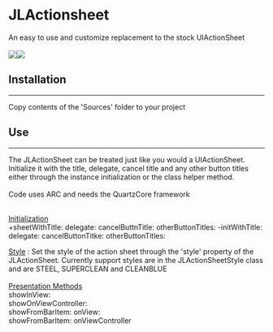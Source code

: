 <h1>JLActionsheet</h1>
An easy to use and customize replacement to the stock UIActionSheet<br><br>
<img src="http://jloewy.com/frameworks/JLActionSheet/Steel.png"><img src="http://jloewy.com/frameworks/JLActionSheet/CleanBlue.png"><br>
<h2>Installation</h2>
<hr>
Copy contents of the 'Sources' folder to your project
<h2>Use</h2>
<hr>
The JLActionSheet can be treated just like you would a UIActionSheet.  Initialize it with the title, delegate, cancel title and any other button titles either through the instance initialization or the class helper method.<br><br>Code uses ARC and needs the QuartzCore framework<br><br>

<u>Initialization</u><br>
+sheetWithTitle: delegate: cancelButtnTitle: otherButtonTitles:
-initWithTitle: delegate: cancelButtonTitke: otherButtonTitles:

<u>Style</u> : Set the style of the action sheet through the 'style' property of the JLActionSheet.  Currently support styles are in the JLActionSheetStyle class and are STEEL, SUPERCLEAN and CLEANBLUE<br><br>
<u>Presentation Methods</u><br>
showInView:<br>
showOnViewController:<br>
showFromBarItem: onView:<br>
showFromBarItem: onViewController<br>